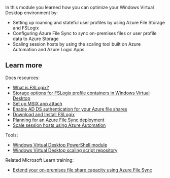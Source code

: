 In this module you learned how you can optimize your Windows Virtual Desktop environment by:

- Setting up roaming and stateful user profiles by using Azure File Storage and FSLogix
- Configuring Azure File Sync to sync on-premises files or user profile data to Azure Storage
- Scaling session hosts by using the scaling tool built on Azure Automation and Azure Logic Apps

## Learn more

Docs resources:

- [What is FSLogix?](https://docs.microsoft.com/fslogix/overview)
- [Storage options for FSLogix profile containers in Windows Virtual Desktop](https://docs.microsoft.com/azure/virtual-desktop/store-fslogix-profile)
- [Set up MSIX app attach](https://docs.microsoft.com/azure/virtual-desktop/app-attach)
- [Enable AD DS authentication for your Azure file shares](https://docs.microsoft.com/azure/storage/files/storage-files-identity-ad-ds-enable)
-  [Download and Install FSLogix](https://docs.microsoft.com/fslogix/install-ht)
- [Planning for an Azure File Sync deployment](https://docs.microsoft.com/azure/storage/files/storage-sync-files-planning)
- [Scale session hosts using Azure Automation](https://docs.microsoft.com/azure/virtual-desktop/virtual-desktop-fall-2019/set-up-scaling-script#create-an-azure-automation-run-as-account)

Tools:

- [Windows Virtual Desktop PowerShell module](https://docs.microsoft.com/powershell/windows-virtual-desktop/overview)
- [Windows Virtual Desktop scaling script repository](https://aka.ms/WVDscaling)

Related Microsoft Learn training:

- [Extend your on-premises file share capacity using Azure File Sync](https://docs.microsoft.com/learn/modules/extend-share-capacity-with-azure-file-sync/)
